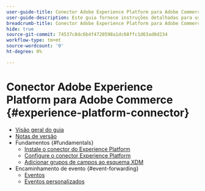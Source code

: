 ```yaml
---
user-guide-title: Conector Adobe Experience Platform para Adobe Commerce
user-guide-description: Este guia fornece instruções detalhadas para usar o Adobe Experience Platform Connector para Adobe Commerce.
breadcrumb-title: Conector Adobe Experience Platform para Adobe Commerce
hide: true
source-git-commit: 74537c8dc6b4f4720598a1dc68ffc1d63ad0d234
workflow-type: tm+mt
source-wordcount: '0'
ht-degree: 0%

---
```


# Conector Adobe Experience Platform para Adobe Commerce {#experience-platform-connector}

- [Visão geral do guia](overview.md)
- [Notas de versão](release-notes.md)
- Fundamentos {#fundamentals}
   - [Instale o conector do Experience Platform](install.md)
   - [Configure o conector Experience Platform](connect-data.md)
   - [Adicionar grupos de campos ao esquema XDM](update-xdm.md)
- Encaminhamento de evento {#event-forwarding}
   - [Eventos](events.md)
   - [Eventos personalizados](custom-events.md)
